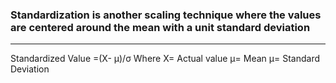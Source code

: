 ###  Standardization is another scaling technique where the values are centered around the mean with a unit standard deviation
---

 Standardized Value =(X- μ)/σ
 Where X= Actual value 
       μ= Mean
       μ= Standard Deviation
